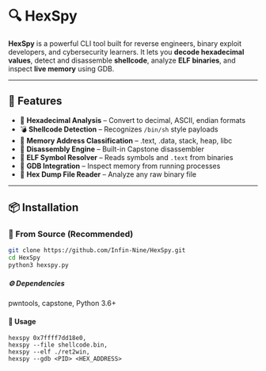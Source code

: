 # 🔍 HexSpy

**HexSpy** is a powerful CLI tool built for reverse engineers, binary exploit developers, and cybersecurity learners. It lets you **decode hexadecimal values**, detect and disassemble **shellcode**, analyze **ELF binaries**, and inspect **live memory** using GDB.

---

## 🚀 Features

- 🔢 **Hexadecimal Analysis** – Convert to decimal, ASCII, endian formats
- 💣 **Shellcode Detection** – Recognizes `/bin/sh` style payloads
- 🧠 **Memory Address Classification** – .text, .data, stack, heap, libc
- 📜 **Disassembly Engine** – Built-in Capstone disassembler
- 🧾 **ELF Symbol Resolver** – Reads symbols and `.text` from binaries
- 🐚 **GDB Integration** – Inspect memory from running processes
- 📂 **Hex Dump File Reader** – Analyze any raw binary file

---

## 📦 Installation

### 🔧 From Source (Recommended)

```bash
git clone https://github.com/Infin-Nine/HexSpy.git
cd HexSpy
python3 hexspy.py
```
##### ⚙️ Dependencies
pwntools,
capstone,
Python 3.6+

#### 🧪 Usage
```
hexspy 0x7ffff7dd18e0,
hexspy --file shellcode.bin,
hexspy --elf ./ret2win,
hexspy --gdb <PID> <HEX_ADDRESS>
